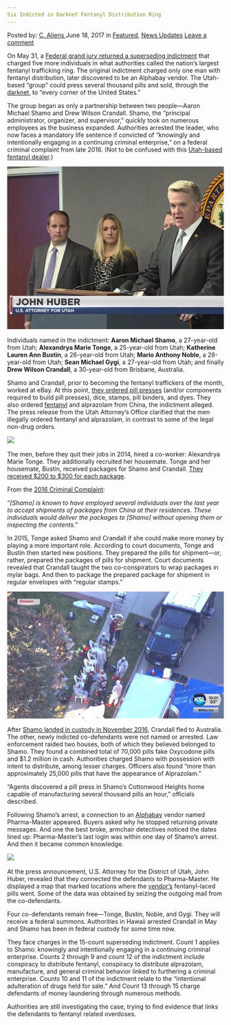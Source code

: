```yaml
---
Six Indicted in Darknet Fentanyl Distribution Ring
---
```

<article class="post-listing post-20711 post type-post status-publish format-standard has-post-thumbnail hentry  tag-darknet tag-distribution tag-fentanyl tag-indicted tag-ring">
    <div class="post-inner">
        <span>Posted by: <a href="https://www.deepdotweb.com/author/caliens/" title="">C. Aliens </a></span>
    <span>June 18, 2017</span>
    <span>in <a href="https://www.deepdotweb.com/category/deepdot-news/" rel="category tag">Featured</a>, <a href="https://www.deepdotweb.com/category/news-updates/" rel="category tag">News Updates</a></span>
    <span><a href="https://www.deepdotweb.com/2017/06/18/six-indicted-darknet-fentanyl-distribution-ring/#respond">Leave a comment</a></span>
    </p>
    <div class="clear"></div>
    <div class="entry">
    <p>On May 31, a <a href="https://www.justice.gov/usao-ut/pr/drug-trafficking-organization-faces-indictment-involvment-manufacturing-fake">Federal grand jury returned a superseding indictment</a> that charged five more individuals in what authorities called the nation&#8217;s largest fentanyl trafficking ring. The original indictment charged only one man with fentanyl distribution, later discovered to be an Alphabay vendor. The Utah-based “group” could press several thousand pills and sold, through the <a href="https://www.deepdotweb.com/tag/darknet/">darknet</a>, to “every corner of the United States.”</p>
    <p>The group began as only a partnership between two people—Aaron Michael Shamo and Drew Wilson Crandall. Shamo, the “principal administrator, organizer, and supervisor,” quickly took on numerous employees as the business expanded. Authorities arrested the leader, who now faces a mandatory life sentence if convicted of “knowingly and intentionally engaging in a continuing criminal enterprise,” on a federal criminal complaint from late 2016. (Not to be confused with this <a href="https://www.deepdotweb.com/2016/09/23/pill-counterfeiting-lab-bust-dea-warns-fentanyls-danger/">Utah-based fentanyl dealer</a>.)</p>
    <p><img class="wp-image-20716 aligncenter" src="/imgs/2017/06/word-image-105.jpeg" /></p>
    <p>Individuals named in the indictment: <strong>Aaron Michael Shamo</strong>, a 27-year-old from Utah; <strong>Alexandrya Marie Tonge</strong>, a 25-year-old from Utah; <strong>Katherine Lauren Ann Bustin</strong>, a 26-year-old from Utah; <strong>Mario Anthony Noble</strong>, a 28-year-old from Utah; <strong>Sean Michael Gygi</strong>, a 27-year-old from Utah; and finally <strong>Drew Wilson Crandall</strong>, a 30-year-old from Brisbane, Australia.</p>
    <p>Shamo and Crandall, prior to becoming the fentanyl traffickers of the month, worked at eBay. At this point, <a href="https://www.ksl.com/index.php?sid=44460141&amp;nid=148&amp;title=feds-indict-5-more-in-utah-fentanyl-distribution-ring">they ordered pill presses</a> (and/or components required to build pill presses), dice, stamps, pill binders, and dyes. They also ordered <a href="https://www.deepdotweb.com/tag/fentanyl">fentanyl</a> and alprazolam from China, the indictment alleged. The press release from the Utah Attorney&#8217;s Office clarified that the men illegally ordered fentanyl and alprazolam, in contrast to some of the legal non-drug orders.</p>
    <p><img class="wp-image-20717 aligncenter" src="/imgs/2017/06/word-image-106.jpeg" srcset="/imgs/2017/06/word-image-106.jpeg 800w, /imgs/2017/06/word-image-106-300x158.jpeg 300w" sizes="(max-width: 800px) 100vw, 800px" /></p>
    <p>The men, before they quit their jobs in 2014, hired a co-worker: Alexandrya Marie Tonge. They additionally recruited her housemate. Tonge and her housemate, Bustin, received packages for Shamo and Crandall. <a href="http://stgeorgeutah.com/news/archive/2017/06/01/kss-feds-uncover-one-of-nations-largest-drug-rings-in-utah/#.WTGSvsbQ9Pb">They received $200 to $300 for each package</a>.</p>
    <p>From the <a href="https://www.scribd.com/document/350199214/Shamo-Amended-Complaint">2016 Criminal Complaint</a>:</p>
    <p>“<em>[Shamo] is known to have employed several individuals over the last year to accept shipments of packages from China at their residences. These individuals would deliver the packages to [Shamo] without opening them or inspecting the contents</em>.”</p>
    <p>In 2015, Tonge asked Shamo and Crandall if she could make more money by playing a more important role. According to court documents, Tonge and Bustin then started new positions. They prepared the pills for shipment—or, rather, prepared the packages of pills for shipment. Court documents revealed that Crandall taught the two co-conspirators to wrap packages in mylar bags. And then to package the prepared package for shipment in regular envelopes with “regular stamps.”</p>
    <p><img class="wp-image-20718 aligncenter" src="/imgs/2017/06/word-image-107.jpeg" /></p>
    <p>After <a href="http://fox13now.com/2016/12/07/suspect-in-large-utah-based-drug-operation-indicted/">Shamo landed in custody in November 2016</a>, Crandall fled to Australia. The other, newly indicted co-defendants were not named or arrested. Law enforcement raided two houses, both of which they believed belonged to Shamo. They found a combined total of 70,000 pills fake Oxycodone pills and $1.2 million in cash. Authorities charged Shamo with possession with intent to distribute, among lesser charges. Officers also found “more than approximately 25,000 pills that have the appearance of Alprazolam.”</p>
    <p>“Agents discovered a pill press in Shamo’s Cottonwood Heights home capable of manufacturing several thousand pills an hour,” officials described.</p>
    <p>Following Shamo’s arrest, a connection to an <a href="http://www.deepdotweb.com/marketplace-directory/listing/alphabay/">Alphabay</a> vendor named Pharma-Master appeared. Buyers asked why he stopped returning private messages. And one the best broke, armchair detectives noticed the dates lined up: Pharma-Master’s last login was within one day of Shamo’s arrest. And then it became common knowledge.</p>
    <p><img class="wp-image-20719 aligncenter" src="/imgs/2017/06/word-image-108.jpeg" srcset="/imgs/2017/06/word-image-108.jpeg 800w, /imgs/2017/06/word-image-108-300x207.jpeg 300w" sizes="(max-width: 800px) 100vw, 800px" /></p>
    <p>At the press announcement, U.S. Attorney for the District of Utah, John Huber, revealed that they connected the defendants to Pharma-Master. He displayed a map that marked locations where the <a href="https://www.deepdotweb.com/tag/vendor/">vendor&#8217;s</a> fentanyl-laced pills went. Some of the data was obtained by seizing the outgoing mail from the co-defendants.</p>
    <p>Four co-defendants remain free—Tonge, Bustin, Noble, and Gygi. They will receive a federal summons. Authorities in Hawaii arrested Crandall in May and Shamo has been in federal custody for some time now.</p>
    <p>They face charges in the 15-count superseding indictment. Count 1 applies to Shamo: knowingly and intentionally engaging in a continuing criminal enterprise. Counts 2 through 9 and count 12 of the indictment include conspiracy to distribute fentanyl, conspiracy to distribute alprazolam, manufacture, and general criminal behavior linked to furthering a criminal enterprise. Counts 10 and 11 of the indictment relate to the “intentional adulteration of drugs held for sale.” And Count 13 through 15 charge defendants of money laundering through numerous methods.</p>
    <p>Authorities are still investigating the case, trying to find evidence that links the defendants to fentanyl related overdoses.</p>
    </div>
    <span style="display:none"><a href="https://www.deepdotweb.com/tag/darknet/" rel="tag">darknet</a> <a href="https://www.deepdotweb.com/tag/distribution/" rel="tag">distribution</a> <a href="https://www.deepdotweb.com/tag/fentanyl/" rel="tag">fentanyl</a> <a href="https://www.deepdotweb.com/tag/indicted/" rel="tag">indicted</a> <a href="https://www.deepdotweb.com/tag/ring/" rel="tag">ring</a></span> <span style="display:none" class="updated">2017-06-18</span>
    <div style="display:none" class="vcard author" itemprop="author" itemscope itemtype="http://schema.org/Person"><strong class="fn" itemprop="name"><a href="https://www.deepdotweb.com/author/caliens/" title="Posts by C. Aliens" rel="author">C. Aliens</a></strong></div>
    </div>
</article>

